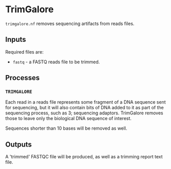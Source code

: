 # TrimGalore

`trimgalore.nf` removes sequencing artifacts from reads files.

## Inputs

Required files are:

- `fastq` - a FASTQ reads file to be trimmed.

## Processes

### `TRIMGALORE`

Each read in a reads file represents some fragment of a DNA sequence sent for sequencing, but it will also contain bits of DNA added to it as part of the sequencing process, such as 3; sequencing adaptors.
TrimGalore removes those to leave only the biological DNA sequence of interest.

Sequences shorter than 10 bases will be removed as well.

## Outputs

A 'trimmed' FASTQC file will be produced, as well as a trimming report text file.